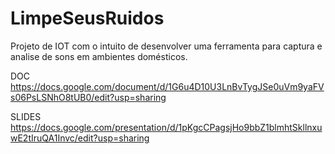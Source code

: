 # LimpeSeusRuidos

Projeto de IOT com o intuito de desenvolver uma ferramenta para captura e analise de sons em ambientes domésticos.

DOC
https://docs.google.com/document/d/1G6u4D10U3LnBvTygJSe0uVm9yaFVs06PsLSNhO8tUB0/edit?usp=sharing

SLIDES
https://docs.google.com/presentation/d/1pKgcCPagsjHo9bbZ1blmhtSkllnxuwE2tIruQA1Invc/edit?usp=sharing
